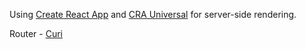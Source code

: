 Using [Create React App](https://github.com/facebookincubator/create-react-app) and [CRA Universal](https://github.com/antonybudianto/cra-universal) for server-side rendering.

Router - [Curi](https://curi.js.org/)

